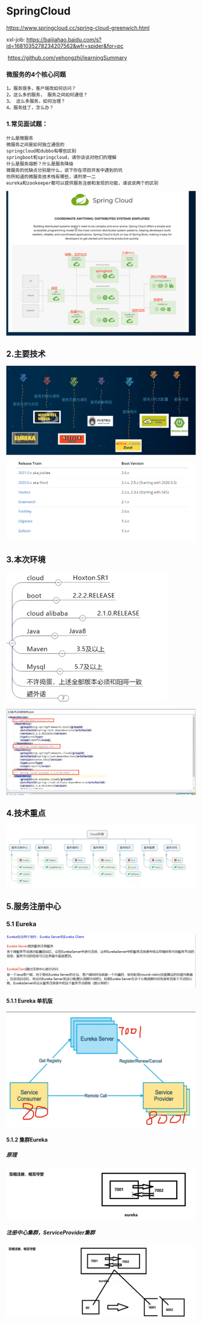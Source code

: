 

# SpringCloud

https://www.springcloud.cc/spring-cloud-greenwich.html

xxl-job:     https://baijiahao.baidu.com/s?id=1681035278234207562&wfr=spider&for=pc

​                  https://github.com/yehongzhi/learningSummary



### 微服务的4个核心问题

```
1。服务很多，客户端改如何访问？
2。这么多的服务， 服务之间如何通信？
3。 这么多服务，如何治理？
4。服务挂了，怎么办？
```

### 1.常见面试题：

```
什么是微服务
微服务之间是如何独立通信的
springcloud和dubbo有哪些区别
springboot和springcloud，请你谈谈对他们的理解
什么是服务熔断？什么是服务降级
微服务的优缺点分别是什么，说下你在项目开发中遇到的坑
你所知道的微服务技术栈有哪些，请列举一二
eureka和zookeeper都可以提供服务注册和发现的功能，请说说两个的区别
```

![1644477705](.\image\1644477705.jpg)

## 2.主要技术

![image-20220210153403673](.\image\image-20220210153403673.png)

![image-20220210155021290](.\image\image-20220210155021290.png)

## 3.本次环境

![image-20220210155136440](.\image\image-20220210155136440.png)

![image-20220210155521441](.\image\image-20220210155521441.png)

## 4.技术重点

<img src=".\image\image-20220210164220179.png" alt="image-20220210164220179" style="zoom:150%;" />

## 5.服务注册中心

### 5.1 Eureka

![image-20220212141726307](.\image\image-20220212141726307.png)

####  5.1.1 Eureka 单机版

![image-20220212150244742](.\image\image-20220212150244742.png)

#### 5.1.2  集群Eureka 

##### 原理

![image-20220212151142285](.\image\image-20220212151142285.png)

##### 注册中心集群，ServiceProvider集群

![image-20220212155738164](.\image\image-20220212155738164.png)